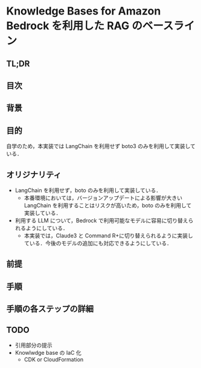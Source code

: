 # Knowledge Bases for Amazon Bedrock を利用した RAG のベースライン

## TL;DR

## 目次

## 背景

## 目的

自学のため，本実装では LangChain を利用せず boto3 のみを利用して実装している．

## オリジナリティ

- LangChain を利用せず，boto のみを利用して実装している．
  - 本番環境においては，バージョンアップデートによる影響が大きい LangChain を利用することはリスクが高いため，boto のみを利用して実装している．
- 利用する LLM について，Bedrock で利用可能なモデルに容易に切り替えられるようにしている．
  - 本実装では，Claude3 と Command R+に切り替えられるように実装している．今後のモデルの追加にも対応できるようにしている．

## 前提

## 手順

## 手順の各ステップの詳細

## TODO

- 引用部分の提示
- Knowlwdge base の IaC 化
  - CDK or CloudFormation
